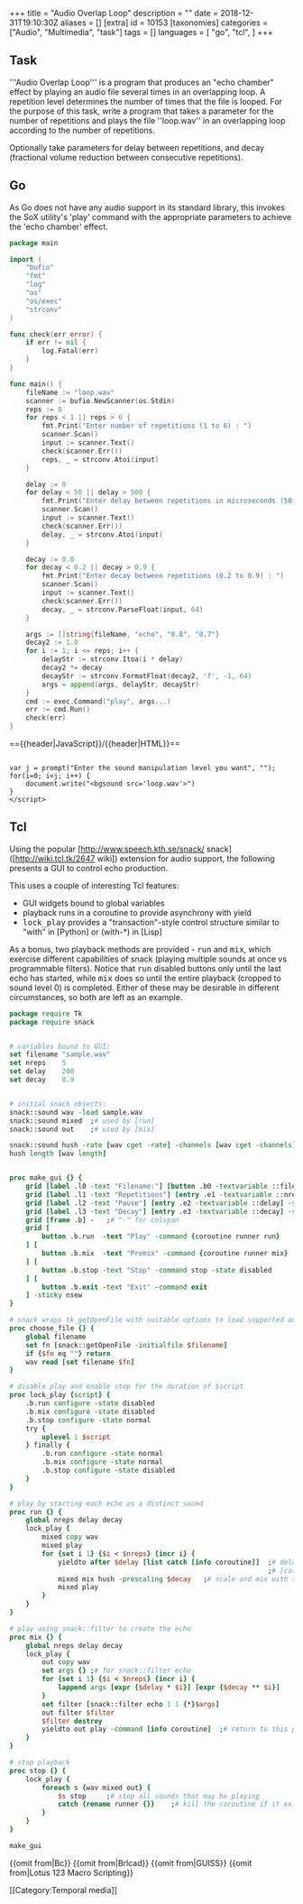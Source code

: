 +++
title = "Audio Overlap Loop"
description = ""
date = 2018-12-31T19:10:30Z
aliases = []
[extra]
id = 10153
[taxonomies]
categories = ["Audio", "Multimedia", "task"]
tags = []
languages = [
  "go",
  "tcl",
]
+++

## Task

'''Audio Overlap Loop''' is a program that produces an "echo chamber" effect by playing an audio file several times in an overlapping loop. A repetition level determines the number of times that the file is looped. For the purpose of this task, write a program that takes a parameter for the number of repetitions and plays the file ''loop.wav'' in an overlapping loop according to the number of repetitions.

Optionally take parameters for delay between repetitions, and decay (fractional volume reduction between consecutive repetitions).



## Go

As Go does not have any audio support in its standard library, this invokes the SoX utility's 'play' command with the appropriate parameters to achieve the 'echo chamber' effect. 

```go
package main

import (
    "bufio"
    "fmt"
    "log"
    "os"
    "os/exec"
    "strconv"
)

func check(err error) {
    if err != nil {
        log.Fatal(err)
    }
}

func main() {
    fileName := "loop.wav"
    scanner := bufio.NewScanner(os.Stdin)
    reps := 0
    for reps < 1 || reps > 6 {
        fmt.Print("Enter number of repetitions (1 to 6) : ")
        scanner.Scan()
        input := scanner.Text()
        check(scanner.Err())
        reps, _ = strconv.Atoi(input)
    }

    delay := 0
    for delay < 50 || delay > 500 {
        fmt.Print("Enter delay between repetitions in microseconds (50 to 500) : ")
        scanner.Scan()
        input := scanner.Text()
        check(scanner.Err())
        delay, _ = strconv.Atoi(input)
    }

    decay := 0.0
    for decay < 0.2 || decay > 0.9 {
        fmt.Print("Enter decay between repetitions (0.2 to 0.9) : ")
        scanner.Scan()
        input := scanner.Text()
        check(scanner.Err())
        decay, _ = strconv.ParseFloat(input, 64)
    }

    args := []string{fileName, "echo", "0.8", "0.7"}
    decay2 := 1.0    
    for i := 1; i <= reps; i++ {
        delayStr := strconv.Itoa(i * delay)
        decay2 *= decay
        decayStr := strconv.FormatFloat(decay2, 'f', -1, 64)        
        args = append(args, delayStr, decayStr)        
    }
    cmd := exec.Command("play", args...)    
    err := cmd.Run()
    check(err)
}
```


=={{header|JavaScript}}/{{header|HTML}}==

```JavaScript><script

var j = prompt("Enter the sound manipulation level you want", "");
for(i=0; i<j; i++) {
    document.write("<bgsound src='loop.wav'>")
}
</script>
```



## Tcl


Using the popular [http://www.speech.kth.se/snack/ snack] ([http://wiki.tcl.tk/2647 wiki]) extension for audio support, the following presents a GUI to control echo production.

This uses a couple of interesting Tcl features:

* GUI widgets bound to global variables
* playback runs in a coroutine to provide asynchrony with yield
* <tt>lock_play</tt> provides a "transaction"-style control structure similar to "with" in [Python] or (with-*) in [Lisp]

As a bonus, two playback methods are provided - <tt>run</tt> and <tt>mix</tt>, which exercise different capabilities of snack (playing multiple sounds at once vs programmable filters).
Notice that <tt>run</tt> disabled buttons only until the last echo has started, while <tt>mix</tt> does so until the entire playback (cropped to sound level 0) is completed.
Either of these may be desirable in different circumstances, so both are left as an example.


```Tcl
package require Tk
package require snack


# variables bound to GUI:
set filename "sample.wav"
set nreps    5
set delay    200
set decay    0.9


# initial snack objects:
snack::sound wav -load sample.wav
snack::sound mixed  ;# used by [run]
snack::sound out    ;# used by [mix]

snack::sound hush -rate [wav cget -rate] -channels [wav cget -channels]
hush length [wav length]


proc make_gui {} {
    grid [label .l0 -text "Filename:"] [button .b0 -textvariable ::filename -command choose_file] -sticky nsew
    grid [label .l1 -text "Repetitions"] [entry .e1 -textvariable ::nreps] -sticky nsew
    grid [label .l2 -text "Pause"] [entry .e2 -textvariable ::delay] -sticky nsew
    grid [label .l3 -text "Decay"] [entry .e3 -textvariable ::decay] -sticky nsew
    grid [frame .b] -   ;# "-" for colspan
    grid [
        button .b.run  -text "Play" -command {coroutine runner run}
    ] [
        button .b.mix  -text "Premix" -command {coroutine runner mix}
    ] [
        button .b.stop -text "Stop" -command stop -state disabled
    ] [
        button .b.exit -text "Exit" -command exit
    ] -sticky nsew
}

# snack wraps tk_getOpenFile with suitable options to load supported audio files
proc choose_file {} {
    global filename
    set fn [snack::getOpenFile -initialfile $filename]
    if {$fn eq ""} return
    wav read [set filename $fn]
}

# disable play and enable stop for the duration of $script
proc lock_play {script} {
    .b.run configure -state disabled
    .b.mix configure -state disabled
    .b.stop configure -state normal
    try {
        uplevel 1 $script
    } finally {
        .b.run configure -state normal
        .b.mix configure -state normal
        .b.stop configure -state disabled
    }
}

# play by starting each echo as a distinct sound
proc run {} {
    global nreps delay decay
    lock_play {
        mixed copy wav
        mixed play
        for {set i 1} {$i < $nreps} {incr i} {
            yieldto after $delay [list catch [info coroutine]]  ;# delay without blocking the event loop
                                                                ;# [catch] in case the coroutine has been killed
            mixed mix hush -prescaling $decay   ;# scale and mix with silence to fade
            mixed play
        }
    }
}

# play using snack::filter to create the echo
proc mix {} {
    global nreps delay decay
    lock_play {
        out copy wav
        set args {} ;# for snack::filter echo
        for {set i 1} {$i < $nreps} {incr i} {
            lappend args [expr {$delay * $i}] [expr {$decay ** $i}]
        }
        set filter [snack::filter echo 1 1 {*}$args]
        out filter $filter
        $filter destroy
        yieldto out play -command [info coroutine]  ;# return to this proc only when playback completed
    }
}

# stop playback
proc stop {} {
    lock_play {
        foreach s {wav mixed out} {
            $s stop     ;# stop all sounds that may be playing
            catch {rename runner {}}    ;# kill the coroutine if it exists
        }
    }
}

make_gui

```


{{omit from|Bc}}
{{omit from|Brlcad}}
{{omit from|GUISS}}
{{omit from|Lotus 123 Macro Scripting}}

[[Category:Temporal media]]
